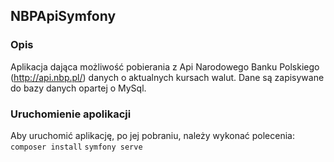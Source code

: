 ## NBPApiSymfony
### Opis
Aplikacja dająca możliwość pobierania z Api Narodowego Banku Polskiego (http://api.nbp.pl/) danych o aktualnych kursach walut.
Dane są zapisywane do bazy danych opartej o MySql. 
### Uruchomienie apolikacji
Aby uruchomić aplikację, po jej pobraniu, należy wykonać polecenia:
``` composer install ```
``` symfony serve ```

